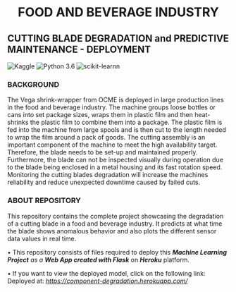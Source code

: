<div align="center"><h1>FOOD AND BEVERAGE INDUSTRY </h1></div>

## CUTTING BLADE DEGRADATION and PREDICTIVE MAINTENANCE - DEPLOYMENT

![Kaggle](https://img.shields.io/badge/Dataset-Kaggle-blue.svg) ![Python 3.6](https://img.shields.io/badge/Python-3.6-brightgreen.svg) 
![scikit-learnn](https://img.shields.io/badge/Library-Scikit_Learn-orange.svg)

### BACKGROUND
The Vega shrink-wrapper from OCME is deployed in large production lines in the food and beverage industry. 
The machine groups loose bottles or cans into set package sizes, wraps them in plastic film and then heat-shrinks the plastic 
film to combine them into a package. The plastic film is fed into the machine from large spools and is then cut to the length 
needed to wrap the film around a pack of goods. The cutting assembly is an important component of the machine to meet the high 
availability target. Therefore, the blade needs to be set-up and maintained properly. Furthermore, the blade can not be inspected 
visually during operation due to the blade being enclosed in a metal housing and its fast rotation speed. Monitoring the cutting 
blades degradation will increase the machines reliability and reduce unexpected downtime caused by failed cuts.

### ABOUT REPOSITORY
This repository contains the complete project showcasing the degradation of a cutting blade in a food and beverage industry. 
It predicts at what time the blade shows anomalous behavior and also plots the different sensor data values in real time.

• This repository consists of files required to deploy this ___Machine Learning Project__ as a __Web App created 
with Flask___ on ___Heroku___ platform.

• If you want to view the deployed model, click on the following link:<br/>
Deployed at: _https://component-degradation.herokuapp.com/_
